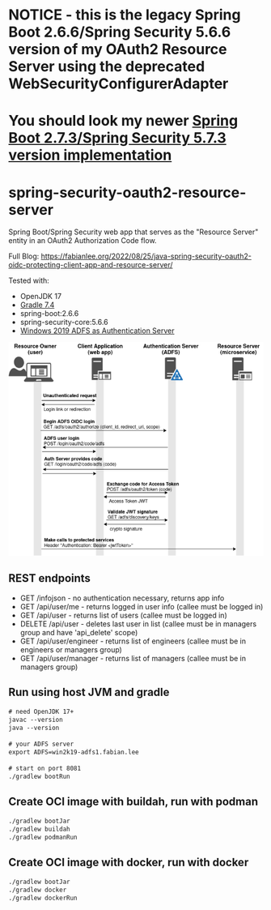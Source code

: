 # NOTICE - this is the legacy Spring Boot 2.6.6/Spring Security 5.6.6 version of my OAuth2 Resource Server using the deprecated WebSecurityConfigurerAdapter
# You should look my newer [Spring Boot 2.7.3/Spring Security 5.7.3 version implementation](https://github.com/fabianlee/spring-boot-security5-oauth2-oidc)


# spring-security-oauth2-resource-server


Spring Boot/Spring Security web app that serves as the "Resource Server" entity in an OAuth2 Authorization Code flow.

Full Blog: https://fabianlee.org/2022/08/25/java-spring-security-oauth2-oidc-protecting-client-app-and-resource-server/

Tested with:
* OpenJDK 17
* [Gradle 7.4](https://docs.gradle.org/current/userguide/compatibility.html)
* spring-boot:2.6.6
* spring-security-core:5.6.6
* [Windows 2019 ADFS as Authentication Server](https://fabianlee.org/2022/08/22/microsoft-configuring-an-application-group-for-oauth2-oidc-on-adfs-2019/)


![OAuth2 Entities](https://github.com/fabianlee/spring-boot-security5-oauth2-oidc/raw/main/diagrams/oauth2-entities.drawio.png)

## REST endpoints

* GET /infojson - no authentication necessary, returns app info
* GET /api/user/me - returns logged in user info (callee must be logged in)
* GET /api/user - returns list of users (callee must be logged in)
* DELETE /api/user - deletes last user in list (callee must be in managers group and have 'api_delete' scope)
* GET /api/user/engineer - returns list of engineers (callee must be in engineers or managers group)
* GET /api/user/manager - returns list of managers (callee must be in managers group)
  

## Run using host JVM and gradle

```
# need OpenJDK 17+
javac --version
java --version

# your ADFS server
export ADFS=win2k19-adfs1.fabian.lee

# start on port 8081
./gradlew bootRun

```

## Create OCI image with buildah, run with podman

```
./gradlew bootJar
./gradlew buildah
./gradlew podmanRun
```

## Create OCI image with docker, run with docker

```
./gradlew bootJar
./gradlew docker
./gradlew dockerRun

```


